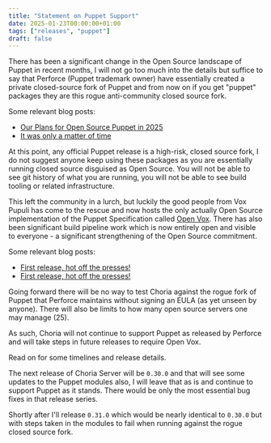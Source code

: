 ```yaml
---
title: "Statement on Puppet Support"
date: 2025-01-23T00:00:00+01:00
tags: ["releases", "puppet"]
draft: false
---
```


There has been a significant change in the Open Source landscape of Puppet in recent months, I will not go too much into
the details but suffice to say that Perforce (Puppet trademark owner) have essentially created a private closed-source
fork of Puppet and from now on if you get "puppet" packages they are this rogue anti-community closed source fork.

Some relevant blog posts:

 * [Our Plans for Open Source Puppet in 2025](https://www.puppet.com/blog/open-source-puppet-updates-2025)
 * [It was only a matter of time](https://overlookinfratech.com/2024/11/08/sequestered-source/)

At this point, any official Puppet release is a high-risk, closed source fork, I do not suggest anyone keep using these
packages as you are essentially running closed source disguised as Open Source. You will not be able to see git history
of what you are running, you will not be able to see build tooling or related infrastructure.

This left the community in a lurch, but luckily the good people from Vox Pupuli has come to the rescue and now hosts the
only actually Open Source implementation of the Puppet Specification called [Open Vox](https://voxpupuli.org/openvox/).
There has also been significant build pipeline work which is now entirely open and visible to everyone - a significant
strengthening of the Open Source commitment.

Some relevant blog posts:

 * [First release, hot off the presses!](https://voxpupuli.org/blog/2025/01/21/openvox-release/)
 * [First release, hot off the presses!](https://overlookinfratech.com/2025/01/21/first-release-hot-off-the-presses/)

Going forward there will be no way to test Choria against the rogue fork of Puppet that Perforce maintains without signing
an EULA (as yet unseen by anyone). There will also be limits to how many open source servers one may manage (25).

As such, Choria will not continue to support Puppet as released by Perforce and will take steps in future releases to require
Open Vox.

Read on for some timelines and release details.

<!--more-->
The next release of Choria Server will be `0.30.0` and that will see some updates to the Puppet modules also, I will leave 
that as is and continue to support Puppet as it stands. There would be only the most essential bug fixes in that release 
series.

Shortly after I'll release `0.31.0` which would be nearly identical to `0.30.0` but with steps taken in the modules to
fail when running against the rogue closed source fork.
